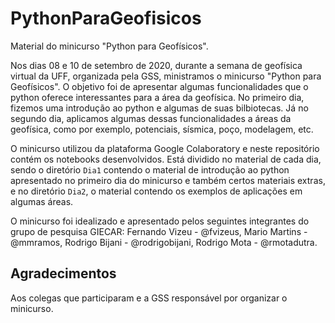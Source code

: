 # PythonParaGeofisicos

Material do minicurso "Python para Geofísicos".

Nos dias 08 e 10 de setembro de 2020, durante a semana de geofísica virtual da UFF, organizada pela GSS, ministramos o minicurso "Python para Geofísicos". O objetivo foi de apresentar algumas funcionalidades que o python oferece interessantes para a área da geofísica. No primeiro dia, fizemos uma introdução ao python e algumas de suas bilbiotecas. Já no segundo dia, aplicamos algumas dessas funcionalidades a áreas da geofísica, como por exemplo, potenciais, sísmica, poço, modelagem, etc. 

O minicurso utilizou da plataforma Google Colaboratory e neste repositório contém os notebooks desenvolvidos. Está dividido no material de cada dia, sendo o diretório `Dia1` contendo o material de introdução ao python apresentado no primeiro dia do minicurso e também certos materiais extras, e no diretório `Dia2`, o material contendo os exemplos de aplicações em algumas áreas.

O minicurso foi idealizado e apresentado pelos seguintes integrantes do grupo de pesquisa GIECAR: Fernando Vizeu - @fvizeus, Mario Martins - @mmramos, Rodrigo Bijani - @rodrigobijani, Rodrigo Mota - @rmotadutra.


## Agradecimentos

Aos colegas que participaram e a GSS responsável por organizar o minicurso.
